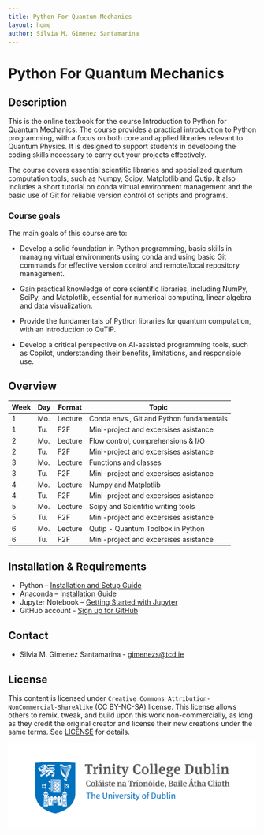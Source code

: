 ```yaml
---
title: Python For Quantum Mechanics
layout: home
author: Silvia M. Gimenez Santamarina
---
```


# Python For Quantum Mechanics

## Description

This is the online textbook for the course Introduction to Python for Quantum Mechanics. The course provides a practical introduction to Python programming, with a focus on both core and applied libraries relevant to Quantum Physics. It is designed to support students in developing the coding skills necessary to carry out your projects effectively.

The course covers essential scientific libraries and specialized quantum computation tools, such as Numpy, Scipy, Matplotlib and Qutip. It also includes a short tutorial on conda virtual environment management and the basic use of Git for reliable version control of scripts and programs.

### Course goals

The main goals of this course are to:

- Develop a solid foundation in Python programming, basic skills in managing virtual environments using conda and using basic Git commands for effective version control and remote/local repository management.

- Gain practical knowledge of core scientific libraries, including NumPy, SciPy, and Matplotlib, essential for numerical computing, linear algebra and data visualization.

- Provide the fundamentals of Python libraries for quantum computation, with an introduction to QuTiP.

- Develop a critical perspective on AI-assisted programming tools, such as Copilot, understanding their benefits, limitations, and responsible use.


## Overview


| Week | Day | Format           | Topic                                      |
|------|-----|------------------|--------------------------------------------|
| 1    | Mo. | Lecture          | Conda envs., Git and Python fundamentals   |
| 1    | Tu. | F2F              | Mini-project and excersises asistance      |
| 2    | Mo. | Lecture          | Flow control, comprehensions & I/O         |
| 2    | Tu. | F2F              | Mini-project and excersises asistance      |
| 3    | Mo. | Lecture          | Functions and classes                      |
| 3    | Tu. | F2F              | Mini-project and excersises asistance      |
| 4    | Mo. | Lecture          | Numpy and Matplotlib                       |
| 4    | Tu. | F2F              | Mini-project and excersises asistance      |
| 5    | Mo. | Lecture          | Scipy and Scientific writing tools         |
| 5    | Tu. | F2F              | Mini-project and excersises asistance      |
| 6    | Mo. | Lecture          | Qutip - Quantum Toolbox in Python          |
| 6    | Tu. | F2F              | Mini-project and excersises asistance      |



## Installation & Requirements

- Python – [Installation and Setup Guide](https://realpython.com/installing-python/)
- Anaconda – [Installation Guide]( https://docs.anaconda.com/anaconda/install/)
- Jupyter Notebook – [Getting Started with Jupyter](https://jupyter.org/install.html)
- GitHub account - [Sign up for GitHub](https://github.com/)

## Contact
- Silvia M. Gimenez Santamarina - <gimenezs@tcd.ie>

## License
This content is licensed under `Creative Commons Attribution-NonCommercial-ShareAlike` (CC BY-NC-SA) license. This license allows others to remix, tweak, and build upon this work non-commercially, as long as they credit the original creator and license their new creations under the same terms. See [LICENSE](./LICENSE) for details.


![alt](../Trinity-Main-Logo.jpg)
